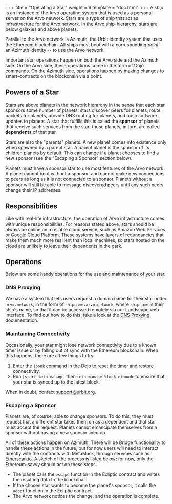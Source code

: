 +++
title = "Operating a Star"
weight = 6
template = "doc.html"
+++
A _ship_ is an instance of the Arvo operating system that is used as a personal server on the Arvo network. Stars are a type of ship that act as infrastructure for the Arvo network. In the Arvo ship-hierarchy, stars are below galaxies and above planets.

Parallel to the Arvo network is Azimuth, the Urbit identity system that uses the Ethereum blockchain. All ships must boot with a corresponding _point_ -- an Azimuth identity -- to use the Arvo network.

Important star operations happen on both the Arvo side and the Azimuth side. On the Arvo side, these operations come in the form of Dojo commands. On the Azimuth side, operations happen by making changes to smart-contracts on the blockchain via a point.

## Powers of a Star

Stars are above planets in the network hierarchy in the sense that each star sponsors some number of planets: stars discover peers for planets, route packets for planets, provide DNS routing for planets, and push software updates to planets. A star that fulfills this is called the **sponsor** of planets that receive such services from the star; those planets, in turn, are called **dependents** of that star.

Stars are also the "parents" planets. A new planet comes into existence only when spawned by a parent star. A parent planet is the sponsor of its children planets by default. This can change if a planet chooses to find a new sponsor (see the "Escaping a Sponsor" section below).

Planets must have a sponsor star to use most features of the Arvo network. A planet cannot boot without a sponsor, and cannot make new connections to peers as long as it is not connected to a sponsor. Planets without a sponsor will still be able to message discovered peers until any such peers change their IP addresses.

## Responsibilities

Like with real-life infrastructure, the operation of Arvo infrastructure comes with unique responsibilities. For reasons stated above, stars should be always be online on a reliable cloud service, such as Amazon Web Services or Google Cloud Platform. These systems have layers of redundancies that make them much more resilient than local machines, so stars hosted on the cloud are unlikely to leave their dependents in the dark.

## Operations

Below are some handy operations for the use and maintenance of your star.

### DNS Proxying

We have a system that lets users request a domain name for their star under `arvo.network`, in the form of `shipname.arvo.network`, where `shipname` is their ship's name, so that it can be accessed remotely via our Landscape web interface. To find out how to do this, take a look at the [DNS Proxying](../dns-proxying) documentation.

### Maintaining Connectivity

Occasionally, your star might lose network connectivity due to a known timer issue or by falling out of sync with the Ethereum blockchain. When this happens, there are a few things to try:

1. Enter the `|bonk` command in the Dojo to reset the timer and restore connectivity.
2. Run `|start %eth-manage`, then `:eth-manage %look-ethnode` to ensure that your star is synced up to the latest block.

When in doubt, contact [support@urbit.org](mailto:support@urbit.org).

### Escaping a Sponsor

Planets are, of course, able to change sponsors. To do this, they must request that a different star takes them on as a dependent and that star must accept the request. Planets cannot emancipate themselves from a sponsor without having a new sponsor lined up.

All of these actions happen on Azimuth. There will be Bridge functionality to handle these actions in the future, but for now users will need to interact directly with the contracts with MetaMask, through services such as [Etherscan.io](https://etherscan.io/address/ecliptic.eth#writeContract). A sketch of the process is listed below; for now, only the Ethereum-savvy should act on these steps.

+ The planet calls the `escape` function in the Ecliptic contract and writes the resulting data to the blockchain.
+ If the chosen star wants to become the planet's sponsor, it calls the `adopt` function in the Ecliptic contract.
+ The Arvo network notices the change, and the operation is complete.
